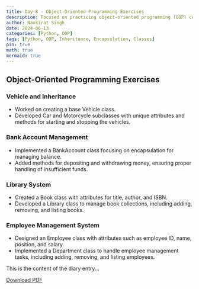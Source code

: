 ```yaml
---
title: Day 8 - Object-Oriented Programming Exercises
description: Focused on practicing object-oriented programming (OOP) concepts in Python, including inheritance, encapsulation, and class management.
author: Navkirat Singh
date: 2024-06-13
categories: [Python, OOP]
tags: [Python, OOP, Inheritance, Encapsulation, Classes]
pin: true
math: true
mermaid: true
---
```


## Object-Oriented Programming Exercises

### Vehicle and Inheritance

- Worked on creating a base Vehicle class.
- Developed Car and Motorcycle subclasses with unique attributes and methods for starting and stopping the vehicles.

### Bank Account Management

- Implemented a BankAccount class focusing on encapsulation for managing balance.
- Added methods for depositing and withdrawing money, ensuring proper handling of insufficient funds.

### Library System

- Created a Book class with attributes for title, author, and ISBN.
- Developed a Library class to manage book collections, including adding, removing, and listing books.

### Employee Management System

- Designed an Employee class with attributes such as employee ID, name, position, and salary.
- Implemented a Department class to handle employee management tasks, including adding, removing, and listing employees.

This is the content of the diary entry...  

[Download PDF](/pdfs/2024-06-13-DAY8.pdf)
